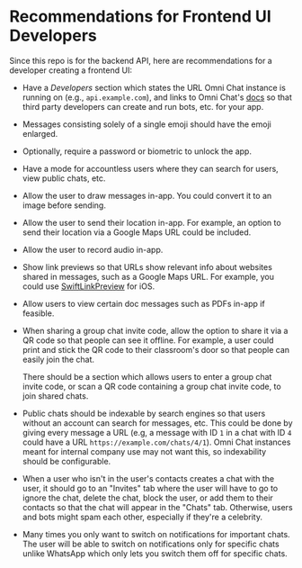 # Recommendations for Frontend UI Developers

Since this repo is for the backend API, here are recommendations for a developer creating a frontend UI:

- Have a _Developers_ section which states the URL Omni Chat instance is running on (e.g., `api.example.com`), and links to Omni Chat's [docs](../README.md) so that third party developers can create and run bots, etc. for your app.
- Messages consisting solely of a single emoji should have the emoji enlarged.
- Optionally, require a password or biometric to unlock the app.
- Have a mode for accountless users where they can search for users, view public chats, etc.
- Allow the user to draw messages in-app. You could convert it to an image before sending.
- Allow the user to send their location in-app. For example, an option to send their location via a Google Maps URL could be included.
- Allow the user to record audio in-app.
- Show link previews so that URLs show relevant info about websites shared in messages, such as a Google Maps URL. For example, you could use [SwiftLinkPreview](https://github.com/LeonardoCardoso/SwiftLinkPreview) for iOS.
- Allow users to view certain doc messages such as PDFs in-app if feasible.
- When sharing a group chat invite code, allow the option to share it via a QR code so that people can see it offline. For example, a user could print and stick the QR code to their classroom's door so that people can easily join the chat.

    There should be a section which allows users to enter a group chat invite code, or scan a QR code containing a group chat invite code, to join shared chats.
- Public chats should be indexable by search engines so that users without an account can search for messages, etc. This could be done by giving every message a URL (e.g, a message with ID `1` in a chat with ID `4` could have a URL `https://example.com/chats/4/1`). Omni Chat instances meant for internal company use may not want this, so indexability should be configurable.
- When a user who isn't in the user's contacts creates a chat with the user, it should go to an "Invites" tab where the user will have to go to ignore the chat, delete the chat, block the user, or add them to their contacts so that the chat will appear in the "Chats" tab. Otherwise, users and bots might spam each other, especially if they're a celebrity.
- Many times you only want to switch on notifications for important chats. The user will be able to switch on notifications only for specific chats unlike WhatsApp which only lets you switch them off for specific chats.
